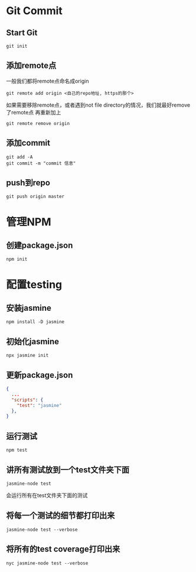 # Git Commit

## Start Git

```
git init
```

## 添加remote点

一般我们都将remote点命名成origin

```
git remote add origin <自己的repo地址, https的那个>
```

如果需要移除remote点，或者遇到not file directory的情况，我们就最好remove了remote点
再重新加上

```
git remote remove origin
```

## 添加commit

```
git add -A
git commit -m "commit 信息"
```

## push到repo

```
git push origin master
```

# 管理NPM

## 创建package.json

```
npm init
```

# 配置testing

## 安装jasmine

```
npm install -D jasmine
```

## 初始化jasmine

```
npx jasmine init
```

## 更新package.json

```json
{
  ...
  "scripts": {
    "test": "jasmine"
  },
}
```

## 运行测试

```
npm test
```


## 讲所有测试放到一个test文件夹下面

```
jasmine-node test
```

会运行所有在test文件夹下面的测试

## 将每一个测试的细节都打印出来

```
jasmine-node test --verbose
```

## 将所有的test coverage打印出来

```
nyc jasmine-node test --verbose
```
